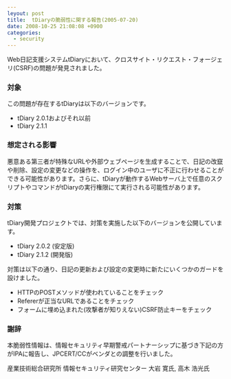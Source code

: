 ```yaml
---
leyout: post
title:  tDiaryの脆弱性に関する報告(2005-07-20)
date: 2008-10-25 21:08:08 +0900
categories:
  - security
---
```

Web日記支援システムtDiaryにおいて、クロスサイト・リクエスト・フォージェリ(CSRF)の問題が発見されました。

### 対象
この問題が存在するtDiaryは以下のバージョンです。

* tDiary 2.0.1およびそれ以前
* tDiary 2.1.1

### 想定される影響
悪意ある第三者が特殊なURLや外部ウェブページを生成することで、日記の改竄や削除、設定の変更などの操作を、ログイン中のユーザに不正に行わせることができる可能性があります。さらに、tDiaryが動作するWebサーバ上で任意のスクリプトやコマンドがtDiaryの実行権限にて実行される可能性があります。

### 対策
tDiary開発プロジェクトでは、対策を実施した以下のバージョンを公開しています。

* tDiary 2.0.2 (安定版)
* tDiary 2.1.2 (開発版)

対策は以下の通り、日記の更新および設定の変更時に新たにいくつかのガードを設けました。

* HTTPのPOSTメソッドが使われていることをチェック
* Refererが正当なURLであることをチェック
* フォームに埋め込まれた(攻撃者が知りえない)CSRF防止キーをチェック

### 謝辞
本脆弱性情報は、情報セキュリティ早期警戒パートナーシップに基づき下記の方がIPAに報告し、JPCERT/CCがベンダとの調整を行いました。

 産業技術総合研究所 情報セキュリティ研究センター
 大岩 寛氏, 高木 浩光氏

